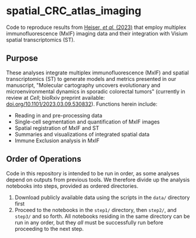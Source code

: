 # spatial_CRC_atlas_imaging

Code to reproduce results from [Heiser, *et al.* (2023)](https://doi.org/10.1101/2023.03.09.530832) that employ multiplex immunofluorescence (MxIF) imaging data and their integration with Visium spatial transcriptomics (ST).

## Purpose

These analyses integrate multiplex immunofluorescence (MxIF) and spatial transcriptomics (ST) to generate models and metrics presented in our manuscript, "Molecular cartography uncovers evolutionary and microenvironmental dynamics in sporadic colorectal tumors" (currently in review at *Cell*; bioRxiv preprint available: [doi.org/10.1101/2023.03.09.530832](https://doi.org/10.1101/2023.03.09.530832)). Functions herein include:

* Reading in and pre-processing data
* Single-cell segmentation and quantification of MxIF images
* Spatial registration of MxIF and ST
* Summaries and visualizations of integrated spatial data
* Immune Exclusion analysis in MxIF

## Order of Operations

Code in this repository is intended to be run in order, as some analyses depend on outputs from previous tools. We therefore divide up the analysis notebooks into steps, provided as ordered directories.

1. Download publicly available data using the scripts in the `data/` directory first
2. Proceed to the notebooks in the `step1/` directory, then `step2/`, and `step3/` and so forth. All notebooks residing in the same directory can be run in any order, but they *all* must be successfully run before proceeding to the next step.

